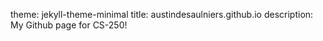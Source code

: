 theme: jekyll-theme-minimal
title: austindesaulniers.github.io
description: My Github page for CS-250!
